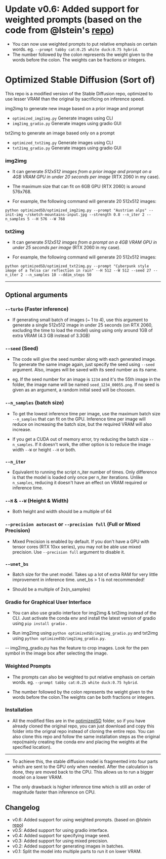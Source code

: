 # Update v0.6: Added support for weighted prompts (based on the code from @lstein's [repo](https://github.com/lstein/stable-diffusion))

- You can now use weighted prompts to put relative emphasis on certain words.
  eg. `--prompt tabby cat:0.25 white duck:0.75 hybrid`.
- The number followed by the colon represents the weight given to the words before the colon.
  The weights can be fractions or integers.

# Optimized Stable Diffusion (Sort of)

This repo is a modified version of the Stable Diffusion repo, optimized to use lesser VRAM than the original by sacrificing on inference speed.

img2img to generate new image based on a prior image and prompt

- `optimized_img2img.py` Generate images using CLI
- `img2img_gradio.py` Generate images using gradio GUI

txt2img to generate an image based only on a prompt

- `optimized_txt2img.py` Generate images using CLI
- `txt2img_gradio.py` Generate images using gradio GUI

### img2img

- It can generate _512x512 images from a prior image and prompt on a 4GB VRAM GPU in under 20 seconds per image_ (RTX 2060 in my case).

- The maximum size that can fit on 6GB GPU (RTX 2060) is around 576x768.

- For example, the following command will generate 20 512x512 images:

`python optimizedSD/optimized_img2img.py --prompt "Austrian alps" --init-img ~/sketch-mountains-input.jpg --strength 0.8 --n_iter 2 --n_samples 5 --H 576 --W 768`

### txt2img

- It can generate _512x512 images from a prompt on a 4GB VRAM GPU in under 25 seconds per image_ (RTX 2060 in my case).

- For example, the following command will generate 20 512x512 images:

`python optimizedSD/optimized_txt2img.py --prompt "Cyberpunk style image of a Telsa car reflection in rain" --H 512 --W 512 --seed 27 --n_iter 2 --n_samples 10 --ddim_steps 50`

---

## Optional arguments

### `--turbo` (Faster inference)

- If generating small batch of images (~ 1 to 4), use this argument to generate a single 512x512 image in under 25 seconds (on RTX 2060, excluding the time to load the model) using using only around 1GB of extra VRAM (4.3 GB instead of 3.3GB)

### `--seed` (Seed)

- The code will give the seed number along with each generated image. To generate the same image again, just specify the seed using `--seed` argument. Also, images will be saved with its seed number as its name.

- eg. If the seed number for an image is `1234` and it's the 55th image in the folder, the image name will be named `seed_1234_00055.png`. If no seed is given as an argument, a random initial seed will be choosen.

### `--n_samples` (batch size)

- To get the lowest inference time per image, use the maximum batch size `--n_samples` that can fit on the GPU. Inference time per image will reduce on increasing the batch size, but the required VRAM will also increase.

- If you get a CUDA out of memory error, try reducing the batch size `--n_samples`. If it doesn't work, the other option is to reduce the image width `--W` or height `--H` or both.

### `--n_iter`

- Equivalent to running the script n_iter number of times. Only difference is that the model is loaded only once per n_iter iterations. Unlike `n_samples`, reducing it doesn't have an effect on VRAM required or inference time.

### `--H` & `--W` (Height & Width)

- Both height and width should be a multiple of 64

### `--precision autocast` or `--precision full` (Full or Mixed Precision)

- Mixed Precision is enabled by default. If you don't have a GPU with tensor cores (RTX 10xx series), you may not be able use mixed precision. Use `--precision full` argument to disable it.

### `--unet_bs`

- Batch size for the unet model. Takes up a lot of extra RAM for very little improvement in inference time. unet_bs > 1 is not recommended!

- Should be a multiple of 2x(n_samples)

### Gradio for Graphical User Interface

- You can also use gradio interface for img2img & txt2img instead of the CLI. Just activate the conda env and install the latest version of gradio using `pip install gradio` .

- Run img2img using `python optimizedSD/img2img_gradio.py` and txt2img using `python optimizedSD/img2img_gradio.py`.

-- img2img_gradio.py has the feature to crop images. Look for the pen symbol in the image box after selecting the image.

### Weighted Prompts

- The prompts can also be weighted to put relative emphasis on certain words.
  eg. `--prompt tabby cat:0.25 white duck:0.75 hybrid`.

- The number followed by the colon represents the weight given to the words before the colon.The weights can be both fractions or integers.

### Installation

- All the modified files are in the [optimizedSD](optimizedSD) folder, so if you have already cloned the original repo, you can just download and copy this folder into the orignal repo instead of cloning the entire repo. You can also clone this repo and follow the same installation steps as the original repo(mainly creating the conda env and placing the weights at the specified location).

---

- To achieve this, the stable diffusion model is fragmented into four parts which are sent to the GPU only when needed. After the calculation is done, they are moved back to the CPU. This allows us to run a bigger model on a lower VRAM.

- The only drawback is higher inference time which is still an order of magnitude faster than inference on CPU.

## Changelog

- v0.6: Added support for using weighted prompts. (based on @lstein [repo](https://github.com/lstein/stable-diffusion))
- v0.5: Added support for using gradio interface.
- v0.4: Added support for specifying image seed.
- v0.3: Added support for using mixed precision.
- v0.2: Added support for generating images in batches.
- v0.1: Split the model into multiple parts to run it on lower VRAM.
